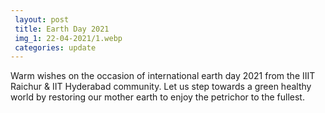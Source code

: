 ```yaml
---
 layout: post	
 title: Earth Day 2021
 img_1: 22-04-2021/1.webp
 categories: update
---
```


Warm wishes on the occasion of international earth day 2021 from the IIIT Raichur & IIT Hyderabad community. Let us step towards a green healthy world by restoring our mother earth to enjoy the petrichor to the fullest.
